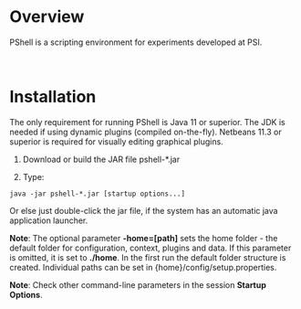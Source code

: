 # Overview

PShell is a scripting environment for experiments developed at PSI.

<br>


# Installation

The only requirement for running PShell is Java 11 or superior. 
The JDK is needed if using dynamic plugins (compiled on-the-fly). 
Netbeans 11.3 or superior is required for visually editing graphical plugins.

 1. Download or build the JAR file pshell-*.jar

 2. Type:
 ```
 java -jar pshell-*.jar [startup options...]
 ```  
 
 Or else just  double-click the jar file, if the  system has an automatic java application launcher. 


 __Note__: The optional parameter  __-home=[path]__ sets the home folder - the default folder for configuration, 
context, plugins and data. If this parameter is omitted, it is set to __./home__. 
In the first run the default folder structure is created. Individual paths can be set in {home}/config/setup.properties.

 __Note__: Check other command-line parameters in the session __Startup Options__.


